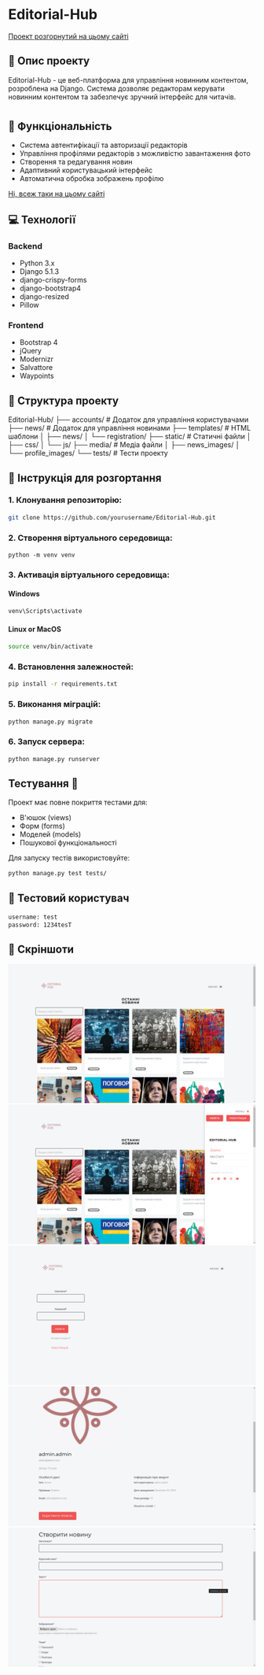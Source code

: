 # Editorial-Hub
[Проект розгорнутий на цьому сайті](https://google.com/)

## 📝 Опис проекту
Editorial-Hub - це веб-платформа для управління новинним контентом, розроблена на Django. Система дозволяє редакторам керувати новинним контентом та забезпечує зручний інтерфейс для читачів.
#

## 🚀 Функціональність
- Система автентифікації та авторизації редакторів
- Управління профілями редакторів з можливістю завантаження фото
- Створення та редагування новин
- Адаптивний користувацький інтерфейс
- Автоматична обробка зображень профілю

[Ні, всеж таки на цьому сайті](https://editorial-hub.onrender.com)

## 💻 Технології
### Backend
- Python 3.x
- Django 5.1.3
- django-crispy-forms
- django-bootstrap4
- django-resized
- Pillow

### Frontend
- Bootstrap 4
- jQuery
- Modernizr
- Salvattore
- Waypoints

## 📁 Структура проекту

Editorial-Hub/
├── accounts/ # Додаток для управління користувачами
├── news/ # Додаток для управління новинами
├── templates/ # HTML шаблони
│ ├── news/
│ └── registration/
├── static/ # Статичні файли
│ ├── css/
│ └── js/
├── media/ # Медіа файли
│ ├── news_images/
│ └── profile_images/
└── tests/ # Тести проекту

## 📄 Інструкція для розгортання
### 1. Клонування репозиторію:
```bash
git clone https://github.com/yourusername/Editorial-Hub.git
```
### 2. Створення віртуального середовища:
```
python -m venv venv
```
### 3. Активація віртуального середовища:
#### Windows
```bash
venv\Scripts\activate
```
#### Linux or MacOS
```bash
source venv/bin/activate
```
### 4. Встановлення залежностей:

```bash
pip install -r requirements.txt
```
### 5. Виконання міграцій:
```bash
python manage.py migrate
```
### 6. Запуск сервера:
```bash
python manage.py runserver
```
## Тестування 🧪
Проект має повне покриття тестами для:
- В'юшок (views)
- Форм (forms)
- Моделей (models)
- Пошукової функціональності

Для запуску тестів використовуйте:
```bash
python manage.py test tests/
```
## 📄 Тестовий користувач
```
username: test
password: 1234tesT
```

## 🎇 Скріншоти
![alt text](<Screenshot 2024-12-05 214407.png>)
![alt text](<Screenshot 2024-12-05 214416.png>)
![alt text](<Screenshot 2024-12-06 002500.png>)
![alt text](<Screenshot 2024-12-06 001947.png>)
![alt text](<Screenshot 2024-12-06 002009.png>)